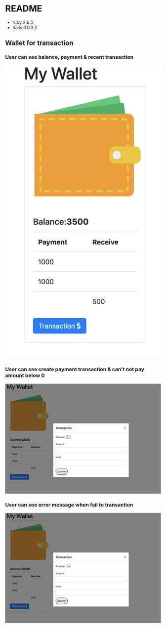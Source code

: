 # README

- ruby 2.6.5
- Rails 6.0.3.2

## Wallet for transaction

### User can see balance, payment & recent transaction
<img class="card-img-top" src="/public/show_wallet.png" alt="Show wallet">

### User can see create payment transaction & can't not pay amount below 0
<img class="card-img-top" src="/public/deal.png" alt="deal">

### User can see error message when fail to transaction
<img class="card-img-top" src="/public/deal.png" alt="deal">
